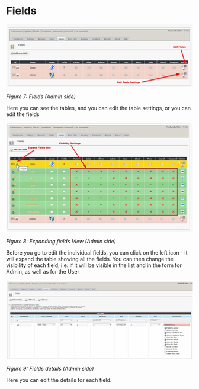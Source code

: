 # Fields

![](../.gitbook/assets/2fields.jpg)

_Figure 7: Fields \(Admin side\)_

Here you can see the tables, and you can edit the table settings, or you can edit the fields

![](../.gitbook/assets/2fieldsvisibility.jpg)

_Figure 8: Expanding fields View \(Admin side\)_

Before you go to edit the individual fields, you can click on the left icon - it will expand the table showing all the fields. You can then change the visibility of each field, i.e. if it will be visible in the list and in the form for Admin, as well as for the User

![](../.gitbook/assets/2fieldsdetails.jpg)

_Figure 9: Fields details \(Admin side\)_

Here you can edit the details for each field.
